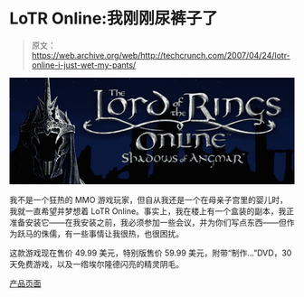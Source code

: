# LoTR Online:我刚刚尿裤子了

> 原文：<https://web.archive.org/web/http://techcrunch.com/2007/04/24/lotr-online-i-just-wet-my-pants/>

![witchking_header.jpg](img/738f660b099e0a78c190829d7d365fbd.png)

我不是一个狂热的 MMO 游戏玩家，但自从我还是一个在母亲子宫里的婴儿时，我就一直希望并梦想着 LoTR Online。事实上，我在楼上有一个盒装的副本，我正准备安装它——在我安装之前，我必须参加一些会议，并为你们写点东西——但作为跃马的侏儒，有一些事情让我很热，也很困扰。

这款游戏现在售价 49.99 美元，特别版售价 59.99 美元，附带“制作…”DVD，30 天免费游戏，以及一绺埃尔隆德闪亮的精灵阴毛。

[产品页面](https://web.archive.org/web/20170708015325/http://www.lotro.com/)